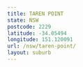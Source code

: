 ```yaml
---
title: TAREN POINT
state: NSW
postcode: 2229
latitude: -34.05494
longitude: 151.120091
url: /nsw/taren-point/
layout: suburb
---
```

